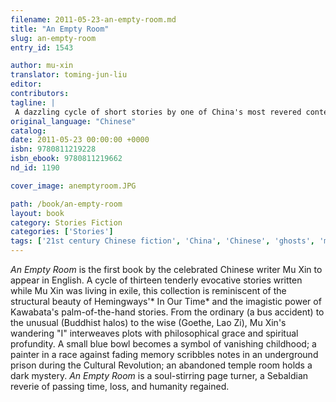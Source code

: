 ```yaml
---
filename: 2011-05-23-an-empty-room.md
title: "An Empty Room"
slug: an-empty-room
entry_id: 1543

author: mu-xin
translator: toming-jun-liu
editor: 
contributors: 
tagline: |
 A dazzling cycle of short stories by one of China's most revered contemporary writers and one of the world's leading artist-intellectuals.
original_language: "Chinese"
catalog: 
date: 2011-05-23 00:00:00 +0000 
isbn: 9780811219228
isbn_ebook: 9780811219662
nd_id: 1190

cover_image: anemptyroom.JPG

path: /book/an-empty-room
layout: book
category: Stories Fiction
categories: ['Stories']
tags: ['21st century Chinese fiction', 'China', 'Chinese', 'ghosts', 'memory', 'stories', 'vanishing']
---
```

*An Empty Room* is the first book by the celebrated Chinese writer Mu Xin to appear in English. A cycle of thirteen tenderly evocative stories written while Mu Xin was living in exile, this collection is reminiscent of the structural beauty of Hemingways'* In Our Time* and the imagistic power of Kawabata's palm-of-the-hand stories. From the ordinary (a bus accident) to the unusual (Buddhist halos) to the wise (Goethe, Lao Zi), Mu Xin's wandering "I" interweaves plots with philosophical grace and spiritual profundity. A small blue bowl becomes a symbol of vanishing childhood; a painter in a race against fading memory scribbles notes in an underground prison during the Cultural Revolution; an abandoned temple room holds a dark mystery. *An Empty Room* is a soul-stirring page turner, a Sebaldian reverie of passing time, loss, and humanity regained.





